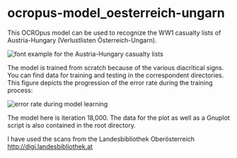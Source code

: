 # ocropus-model_oesterreich-ungarn

This OCROpus model can be used to recognize the WW1 casualty lists of Austria-Hungary (Verlustlisten Österreich-Ungarn). 

![font example for the Austria-Hungary casualty lists](images/verlustliste_österreich-ungarn.png)

The model is trained from scratch because of the various diacritical signs. You can find data for training and testing in the correspondent directories. This figure depicts the progression of the error rate during the training process:

![error rate during model learning](verlustliste_österreich-ungarn/error.png)

The model here is iteration 18,000. The data for the plot as well as a Gnuplot script is also contained in the root directory.

I have used the scans from the Landesbibliothek Oberösterreich
http://digi.landesbibliothek.at

